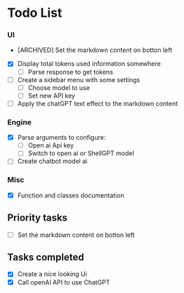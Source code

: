 # Todo List

### UI

- [ARCHIVED] Set the markdown content on botton left
- [x] Display total tokens used information somewhere
  - [ ] Parse response to get tokens
- [ ] Create a sidebar menu with some settings
  - [ ] Choose model to use
  - [ ] Set new API key
- [ ] Apply the chatGPT text effect to the markdown content

### Engine

- [x] Parse arguments to configure:
  - [ ] Open ai Api key
  - [ ] Switch to open ai or ShellGPT model
- [ ] Create chatbot model ai

### Misc

- [x] Function and classes documentation

## Priority tasks

- [ ] Set the markdown content on botton left

## Tasks completed

- [x] Create a nice looking Ui
- [x] Call openAI API to use ChatGPT
